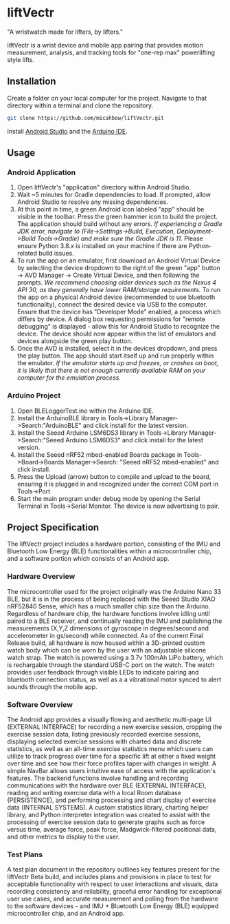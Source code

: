 # liftVectr
"A wristwatch made for lifters, by lifters."

liftVectr is a wrist device and mobile app pairing that provides motion measurement, analysis, and tracking tools for "one-rep max" powerlifting style lifts.

## Installation

Create a folder on your local computer for the project. Navigate to that directory within a terminal and clone the repository.

```bash
git clone https://github.com/micahbow/liftVectr.git
```
Install [Android Studio](https://developer.android.com/studio) and the [Arduino IDE](https://docs.arduino.cc/software/ide-v1).

## Usage

### Android Application

1. Open liftVectr's "application" directory within Android Studio.
2. Wait ~5 minutes for Gradle dependencies to load. If prompted, allow Android Studio to resolve any missing dependencies. 
3. At this point in time, a green Android icon labeled "app" should be visible in the toolbar. Press the green hammer icon to build the project. The application should build without any errors. *If experiencing a Gradle JDK error, navigate to (File->Settings->Build, Execution, Deployment->Build Tools->Gradle) and make sure the Gradle JDK is 11.* Please ensure Python 3.8.x is installed on your machine if there are Python-related build issues.
4. To run the app on an emulator, first download an Android Virtual Device by selecting the device dropdown to the right of the green "app" button -> AVD Manager -> Create Virtual Device, and then following the prompts. *We recommend choosing older devices such as the Nexus 4 API 30, as they generally have lower RAM/storage requirements.* To run the app on a physical Android device (recommended to use bluetooth functionality), connect the desired device via USB to the computer. Ensure that the device has "Developer Mode" enabled, a process which differs by device. A dialog box requesting permissions for "remote debugging" is displayed - allow this for Android Studio to recognize the device. The device should now appear within the list of emulators and devices alongside the green play button.
5. Once the AVD is installed, select it in the devices dropdown, and press the play button. The app should start itself up and run properly within the emulator. *If the emulator starts up and freezes, or crashes on boot, it is likely that there is not enough currently available RAM on your computer for the emulation process.*

### Arduino Project

1. Open BLELoggerTest.ino within the Arduino IDE.
2. Install the ArduinoBLE library in Tools->Library Manager->Search:"ArduinoBLE" and click install for the latest version.
3. Install the Seeed Arduino LSM6DS3 library in Tools->Library Manager->Search:"Seeed Arduino LSM6DS3" and click install for the latest version.
4. Install the Seeed nRF52 mbed-enabled Boards package in Tools->Board->Boards Manager->Search: "Seeed nRF52 mbed-enabled" and click install.
5. Press the Upload (arrow) button to compile and upload to the board, ensuring it is plugged in and recognized under the correct COM port in Tools->Port
6. Start the main program under debug mode by opening the Serial Terminal in Tools->Serial Monitor. The device is now advertising to pair.

## Project Specification

The liftVectr project includes a hardware portion, consisting of the IMU and Bluetooth Low Energy (BLE) functionalities within a microcontroller chip, and a software portion which consists of an Android app.

### Hardware Overview

The microcontroller used for the project originally was the Arduino Nano 33 BLE, but it is in the process of being replaced with the Seeed Studio XIAO nRF52840 Sense, which has a much smaller chip size than the Arduino. Regardless of hardware chip, the hardware functions involve idling until paired to a BLE receiver, and continually reading the IMU and publishing the measurements (X,Y,Z dimensions of gyroscope in degrees/second and accelerometer in gs/second) while connected. As of the current Final Release build, all hardware is now housed within a 3D-printed custom watch body which can be worn by the user with an adjustable silicone watch strap. The watch is powered using a 3.7v 100mAh LiPo battery, which is rechargable through the standard USB-C port on the watch. The watch provides user feedback through visible LEDs to indicate pairing and bluetooth connection status, as well as a a vibrational motor synced to alert sounds through the mobile app. 

### Software Overview

The Android app provides a visually flowing and aesthetic multi-page UI (EXTERNAL INTERFACE) for recording a new exercise session, cropping the exercise session data, listing previously recorded exercise sessions, displaying selected exercise sessions with charted data and discrete statistics, as well as an all-time exercise statistics menu which users can utilize to track progress over time for a specific lift at either a fixed weight over time and see how their force profiles taper with changes in weight. A simple NavBar allows users intuitive ease of access with the application's features. The backend functions involve handling and recording communications with the hardware over BLE (EXTERNAL INTERFACE), reading and writing exercise data with a local Room database (PERSISTENCE), and performing processing and chart display of exercise data (INTERNAL SYSTEMS). A custom statistics library, charting helper library, and Python interpreter integration was created to assist with the processing of exercise session data to generate graphs such as force versus time, average force, peak force, Madgwick-filtered positional data, and other metrics to display to the user.

### Test Plans

A test plan document in the repository outlines key features present for the liftVectr Beta build, and includes plans and provisions in place to test for acceptable functionality with respect to user interactions and visuals, data recording consistency and reliability, graceful error handling for exceptional user use cases, and accurate measurement and polling from the hardware to the software devices - and IMU + Bluetooth Low Energy (BLE) equipped microcontroller chip, and an Android app.
